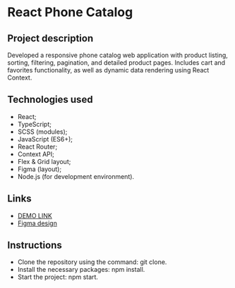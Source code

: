 # React Phone Catalog

## Project description

Developed a responsive phone catalog web application with product listing, sorting, filtering, pagination, and detailed product pages. Includes cart and favorites functionality, as well as dynamic data rendering using React Context.

## Technologies used

- React;
- TypeScript;
- SCSS (modules);
- JavaScript (ES6+);
- React Router;
- Context API;
- Flex & Grid layout;
- Figma (layout);
- Node.js (for development environment).

## Links

- [DEMO LINK](https://LirikTop.github.io/my_react_phone-catalog/)
- [Figma design](https://www.figma.com/design/T5ttF21UnT6RRmCQQaZc6L/Phone-catalog--V2--Original?node-id=15875-34648&t=jjIcyGo69EqrSrho-0)

## Instructions

- Clone the repository using the command: git clone.
- Install the necessary packages: npm install.
- Start the project: npm start.
